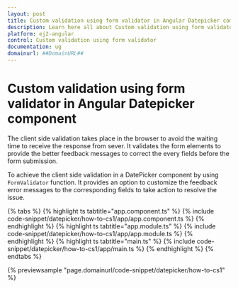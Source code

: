 ```yaml
---
layout: post
title: Custom validation using form validator in Angular Datepicker component | Syncfusion
description: Learn here all about Custom validation using form validator in Syncfusion Angular Datepicker component of Syncfusion Essential JS 2 and more.
platform: ej2-angular
control: Custom validation using form validator 
documentation: ug
domainurl: ##DomainURL##
---
```


# Custom validation using form validator in Angular Datepicker component

The client side validation takes place in the browser to avoid the waiting time to receive the response from sever. It validates the form elements to provide the better feedback messages to correct the every fields before the form submission.

To achieve the client side validation in a DatePicker component by using `FormValidator` function. It provides an option to customize the feedback error messages to the corresponding fields to take action to resolve the issue.

{% tabs %}
{% highlight ts tabtitle="app.component.ts" %}
{% include code-snippet/datepicker/how-to-cs1/app/app.component.ts %}
{% endhighlight %}
{% highlight ts tabtitle="app.module.ts" %}
{% include code-snippet/datepicker/how-to-cs1/app/app.module.ts %}
{% endhighlight %}
{% highlight ts tabtitle="main.ts" %}
{% include code-snippet/datepicker/how-to-cs1/app/main.ts %}
{% endhighlight %}
{% endtabs %}
  
{% previewsample "page.domainurl/code-snippet/datepicker/how-to-cs1" %}
